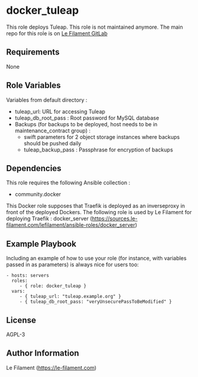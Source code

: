 docker_tuleap
=============

This role deploys Tuleap. This role is not maintained anymore.
The main repo for this role is on [Le Filament GitLab](https://sources.le-filament.com/lefilament/ansible-roles/docker_privatebin.git)

Requirements
------------

None

Role Variables
--------------

Variables from default directory :
* tuleap_url: URL for accessing Tuleap
* tuleap_db_root_pass : Root password for MySQL database
* Backups (for backups to be deployed, host needs to be in maintenance_contract group) :
  * swift parameters for 2 object storage instances where backups should be pushed daily
  * tuleap_backup_pass : Passphrase for encryption of backups


Dependencies
------------

This role requires the following Ansible collection :
* community.docker

This Docker role supposes that Traefik is deployed as an inverseproxy in front of the deployed Dockers.
The following role is used by Le Filament for deploying Traefik : docker_server (https://sources.le-filament.com/lefilament/ansible-roles/docker_server)

Example Playbook
----------------

Including an example of how to use your role (for instance, with variables passed in as parameters) is always nice for users too:

    - hosts: servers
      roles:
         - { role: docker_tuleap }
      vars:
         - { tuleap_url: "tuleap.example.org" }
         - { tuleap_db_root_pass: "veryUnsecurePassToBeModified" }

License
-------

AGPL-3

Author Information
------------------

Le Filament (https://le-filament.com)
